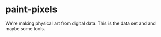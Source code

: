 paint-pixels
============

We're making physical art from digital data. This is the data set and and maybe some tools.
